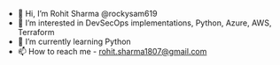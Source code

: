 - 👋 Hi, I’m Rohit Sharma @rockysam619
- 👀 I’m interested in DevSecOps implementations, Python, Azure, AWS, Terraform
- 🌱 I’m currently learning Python
- 📫 How to reach me - rohit.sharma1807@gmail.com

<!---
rockysam619/rockysam619 is a ✨ special ✨ repository because its `README.md` (this file) appears on your GitHub profile.
You can click the Preview link to take a look at your changes.
--->
